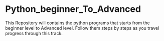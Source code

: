 # Python_beginner_To_Advanced
This Repository will contains the python programs that starts from the beginner level to Advanced level. 
Follow them steps by steps as you travel progress through this track.
